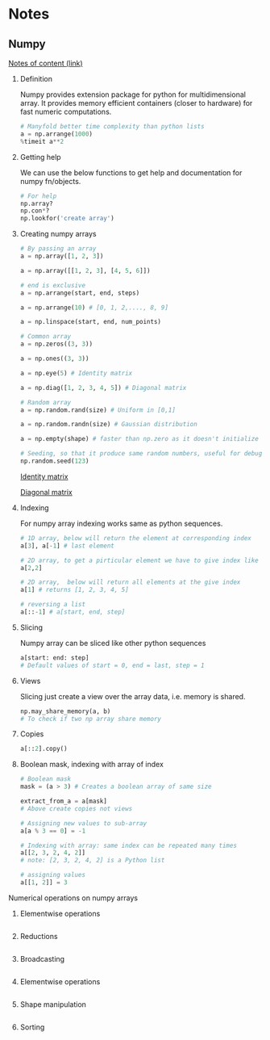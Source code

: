 # Notes

## Numpy

[Notes of content (link)](http://www.scipy-lectures.org/intro/numpy/index.html)

1. Definition

    Numpy provides extension package for python for multidimensional array. It provides memory efficient containers (closer to hardware) for fast numeric computations.

    ```python
    # Manyfold better time complexity than python lists
    a = np.arrange(1000)
    %timeit a**2
    ```

2. Getting help

    We can use the below functions to get help and documentation for numpy fn/objects.
    ```python
    # For help
    np.array?
    np.con*?
    np.lookfor('create array')
    ```

3. Creating numpy arrays
    ```python
    # By passing an array
    a = np.array([1, 2, 3])

    a = np.array([[1, 2, 3], [4, 5, 6]])

    # end is exclusive
    a = np.arrange(start, end, steps)

    a = np.arrange(10) # [0, 1, 2,...., 8, 9]

    a = np.linspace(start, end, num_points)

    # Common array
    a = np.zeros((3, 3))

    a = np.ones((3, 3))

    a = np.eye(5) # Identity matrix

    a = np.diag([1, 2, 3, 4, 5]) # Diagonal matrix

    # Random array
    a = np.random.rand(size) # Uniform in [0,1]

    a = np.random.randn(size) # Gaussian distribution

    a = np.empty(shape) # faster than np.zero as it doesn't initialize each values to zero, left for user.

    # Seeding, so that it produce same random numbers, useful for debugging
    np.random.seed(123)
    ```
    [Identity matrix](https://en.wikipedia.org/wiki/Identity_matrix)

    [Diagonal matrix](https://en.wikipedia.org/wiki/Diagonal_matrix)

4. Indexing

    For numpy array indexing works same as python sequences.
    ```Python
    # 1D array, below will return the element at corresponding index
    a[3], a[-1] # last element

    # 2D array, to get a pirticular element we have to give index like
    a[2,2]

    # 2D array,  below will return all elements at the give index
    a[1] # returns [1, 2, 3, 4, 5]

    # reversing a list
    a[::-1] # a[start, end, step]
    ```

5. Slicing

    Numpy array can be sliced like other python sequences
    ```Python
    a[start: end: step]
    # Default values of start = 0, end = last, step = 1
    ```

6. Views

    Slicing just create a view over the array data, i.e. memory is shared.
    ```Python
    np.may_share_memory(a, b) 
    # To check if two np array share memory
    ```

7. Copies

    ```Python
    a[::2].copy()
    ```

8. Boolean mask, indexing with array of index

    ```Python
    # Boolean mask
    mask = (a > 3) # Creates a boolean array of same size
    
    extract_from_a = a[mask]
    # Above create copies not views

    # Assigning new values to sub-array
    a[a % 3 == 0] = -1

    # Indexing with array: same index can be repeated many times
    a[[2, 3, 2, 4, 2]]  
    # note: [2, 3, 2, 4, 2] is a Python list

    # assigning values
    a[[1, 2]] = 3
    ```

Numerical operations on numpy arrays

1. Elementwise operations

    ```Python

    ```

2. Reductions

    ```Python

    ```

3. Broadcasting

    ```Python

    ```

4. Elementwise operations

    ```Python

    ```

5. Shape manipulation

    ```Python

    ```

6. Sorting

    ```Python

    ```
